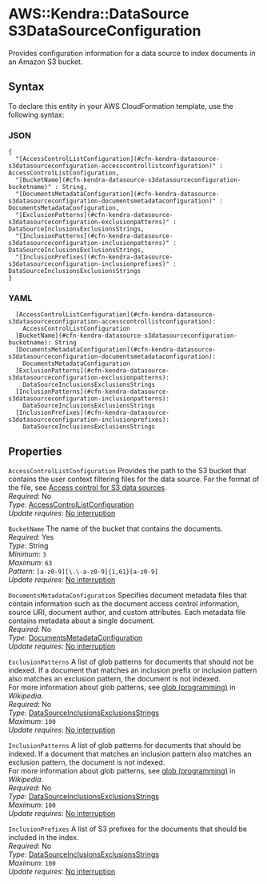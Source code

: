 # AWS::Kendra::DataSource S3DataSourceConfiguration<a name="aws-properties-kendra-datasource-s3datasourceconfiguration"></a>

Provides configuration information for a data source to index documents in an Amazon S3 bucket\.

## Syntax<a name="aws-properties-kendra-datasource-s3datasourceconfiguration-syntax"></a>

To declare this entity in your AWS CloudFormation template, use the following syntax:

### JSON<a name="aws-properties-kendra-datasource-s3datasourceconfiguration-syntax.json"></a>

```
{
  "[AccessControlListConfiguration](#cfn-kendra-datasource-s3datasourceconfiguration-accesscontrollistconfiguration)" : AccessControlListConfiguration,
  "[BucketName](#cfn-kendra-datasource-s3datasourceconfiguration-bucketname)" : String,
  "[DocumentsMetadataConfiguration](#cfn-kendra-datasource-s3datasourceconfiguration-documentsmetadataconfiguration)" : DocumentsMetadataConfiguration,
  "[ExclusionPatterns](#cfn-kendra-datasource-s3datasourceconfiguration-exclusionpatterns)" : DataSourceInclusionsExclusionsStrings,
  "[InclusionPatterns](#cfn-kendra-datasource-s3datasourceconfiguration-inclusionpatterns)" : DataSourceInclusionsExclusionsStrings,
  "[InclusionPrefixes](#cfn-kendra-datasource-s3datasourceconfiguration-inclusionprefixes)" : DataSourceInclusionsExclusionsStrings
}
```

### YAML<a name="aws-properties-kendra-datasource-s3datasourceconfiguration-syntax.yaml"></a>

```
  [AccessControlListConfiguration](#cfn-kendra-datasource-s3datasourceconfiguration-accesscontrollistconfiguration): 
    AccessControlListConfiguration
  [BucketName](#cfn-kendra-datasource-s3datasourceconfiguration-bucketname): String
  [DocumentsMetadataConfiguration](#cfn-kendra-datasource-s3datasourceconfiguration-documentsmetadataconfiguration): 
    DocumentsMetadataConfiguration
  [ExclusionPatterns](#cfn-kendra-datasource-s3datasourceconfiguration-exclusionpatterns): 
    DataSourceInclusionsExclusionsStrings
  [InclusionPatterns](#cfn-kendra-datasource-s3datasourceconfiguration-inclusionpatterns): 
    DataSourceInclusionsExclusionsStrings
  [InclusionPrefixes](#cfn-kendra-datasource-s3datasourceconfiguration-inclusionprefixes): 
    DataSourceInclusionsExclusionsStrings
```

## Properties<a name="aws-properties-kendra-datasource-s3datasourceconfiguration-properties"></a>

`AccessControlListConfiguration`  <a name="cfn-kendra-datasource-s3datasourceconfiguration-accesscontrollistconfiguration"></a>
Provides the path to the S3 bucket that contains the user context filtering files for the data source\. For the format of the file, see [Access control for S3 data sources](https://docs.aws.amazon.com/kendra/latest/dg/s3-acl.html)\.  
*Required*: No  
*Type*: [AccessControlListConfiguration](aws-properties-kendra-datasource-accesscontrollistconfiguration.md)  
*Update requires*: [No interruption](https://docs.aws.amazon.com/AWSCloudFormation/latest/UserGuide/using-cfn-updating-stacks-update-behaviors.html#update-no-interrupt)

`BucketName`  <a name="cfn-kendra-datasource-s3datasourceconfiguration-bucketname"></a>
The name of the bucket that contains the documents\.  
*Required*: Yes  
*Type*: String  
*Minimum*: `3`  
*Maximum*: `63`  
*Pattern*: `[a-z0-9][\.\-a-z0-9]{1,61}[a-z0-9]`  
*Update requires*: [No interruption](https://docs.aws.amazon.com/AWSCloudFormation/latest/UserGuide/using-cfn-updating-stacks-update-behaviors.html#update-no-interrupt)

`DocumentsMetadataConfiguration`  <a name="cfn-kendra-datasource-s3datasourceconfiguration-documentsmetadataconfiguration"></a>
Specifies document metadata files that contain information such as the document access control information, source URI, document author, and custom attributes\. Each metadata file contains metadata about a single document\.  
*Required*: No  
*Type*: [DocumentsMetadataConfiguration](aws-properties-kendra-datasource-documentsmetadataconfiguration.md)  
*Update requires*: [No interruption](https://docs.aws.amazon.com/AWSCloudFormation/latest/UserGuide/using-cfn-updating-stacks-update-behaviors.html#update-no-interrupt)

`ExclusionPatterns`  <a name="cfn-kendra-datasource-s3datasourceconfiguration-exclusionpatterns"></a>
A list of glob patterns for documents that should not be indexed\. If a document that matches an inclusion prefix or inclusion pattern also matches an exclusion pattern, the document is not indexed\.  
For more information about glob patterns, see [glob \(programming\)](https://en.wikipedia.org/wiki/Glob_(programming)) in *Wikipedia*\.  
*Required*: No  
*Type*: [DataSourceInclusionsExclusionsStrings](aws-properties-kendra-datasource-datasourceinclusionsexclusionsstrings.md)  
*Maximum*: `100`  
*Update requires*: [No interruption](https://docs.aws.amazon.com/AWSCloudFormation/latest/UserGuide/using-cfn-updating-stacks-update-behaviors.html#update-no-interrupt)

`InclusionPatterns`  <a name="cfn-kendra-datasource-s3datasourceconfiguration-inclusionpatterns"></a>
A list of glob patterns for documents that should be indexed\. If a document that matches an inclusion pattern also matches an exclusion pattern, the document is not indexed\.  
For more information about glob patterns, see [glob \(programming\)](https://en.wikipedia.org/wiki/Glob_(programming)) in *Wikipedia*\.  
*Required*: No  
*Type*: [DataSourceInclusionsExclusionsStrings](aws-properties-kendra-datasource-datasourceinclusionsexclusionsstrings.md)  
*Maximum*: `100`  
*Update requires*: [No interruption](https://docs.aws.amazon.com/AWSCloudFormation/latest/UserGuide/using-cfn-updating-stacks-update-behaviors.html#update-no-interrupt)

`InclusionPrefixes`  <a name="cfn-kendra-datasource-s3datasourceconfiguration-inclusionprefixes"></a>
A list of S3 prefixes for the documents that should be included in the index\.  
*Required*: No  
*Type*: [DataSourceInclusionsExclusionsStrings](aws-properties-kendra-datasource-datasourceinclusionsexclusionsstrings.md)  
*Maximum*: `100`  
*Update requires*: [No interruption](https://docs.aws.amazon.com/AWSCloudFormation/latest/UserGuide/using-cfn-updating-stacks-update-behaviors.html#update-no-interrupt)
